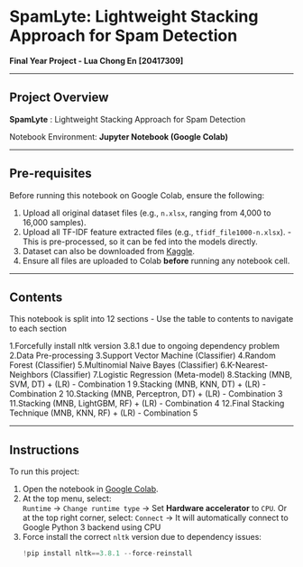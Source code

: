# SpamLyte: Lightweight Stacking Approach for Spam Detection  
**Final Year Project - Lua Chong En [20417309]**

---

## Project Overview
**SpamLyte** : Lightweight Stacking Approach for Spam Detection

Notebook Environment: **Jupyter Notebook (Google Colab)**

---

## Pre-requisites

Before running this notebook on Google Colab, ensure the following:

1. Upload all original dataset files (e.g., `n.xlsx`, ranging from 4,000 to 16,000 samples).
2. Upload all TF-IDF feature extracted files (e.g., `tfidf_file1000-n.xlsx`). - This is pre-processed, so it can be fed into the models directly.
3. Dataset can also be downloaded from [Kaggle](https://kaggle.com/datasets/5cc5fc5934ccd6336b7ef938834d5038ad795ad66927783caceea6ad529cddad).
4. Ensure all files are uploaded to Colab **before** running any notebook cell.

---

## Contents

This notebook is split into 12 sections - Use the table to contents to navigate to each section

1.Forcefully install nltk version 3.8.1 due to ongoing dependency problem
2.Data Pre-processing
3.Support Vector Machine (Classifier)
4.Random Forest (Classifier)
5.Multinomial Naive Bayes (Classifier)
6.K-Nearest-Neighbors (Classifier)
7.Logistic Regression (Meta-model)
8.Stacking (MNB, SVM, DT) + (LR) - Combination 1
9.Stacking (MNB, KNN, DT) + (LR) - Combination 2
10.Stacking (MNB, Perceptron, DT) + (LR) - Combination 3
11.Stacking (MNB, LightGBM, RF) + (LR) - Combination 4
12.Final Stacking Technique (MNB, KNN, RF) + (LR) - Combination 5

---

## Instructions

To run this project:

1. Open the notebook in [Google Colab](https://colab.research.google.com).
2. At the top menu, select:  
   `Runtime` -> `Change runtime type` -> Set **Hardware accelerator** to `CPU`.
   Or at the top right corner, select:
   `Connect` -> It will automatically connect to Google Python 3 backend using CPU
3. Force install the correct `nltk` version due to dependency issues:
   ```python
   !pip install nltk==3.8.1 --force-reinstall
